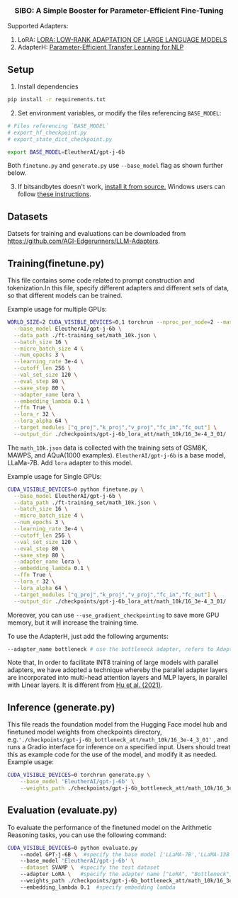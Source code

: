 <!---
Copyright 2023 The HuggingFace Team. All rights reserved.

Licensed under the Apache License, Version 2.0 (the "License");
you may not use this file except in compliance with the License.
You may obtain a copy of the License at

    http://www.apache.org/licenses/LICENSE-2.0

Unless required by applicable law or agreed to in writing, software
distributed under the License is distributed on an "AS IS" BASIS,
WITHOUT WARRANTIES OR CONDITIONS OF ANY KIND, either express or implied.
See the License for the specific language governing permissions and
limitations under the License.
-->


<h3 align="center">
    <p>SIBO: A Simple Booster for Parameter-Efficient Fine-Tuning </p>
</h3>

Supported Adapters:

1. LoRA: [LORA: LOW-RANK ADAPTATION OF LARGE LANGUAGE MODELS](https://arxiv.org/pdf/2106.09685.pdf)
2. AdapterH: [Parameter-Efficient Transfer Learning for NLP](https://arxiv.org/pdf/1902.00751.pdf)


## Setup

1. Install dependencies
```bash
pip install -r requirements.txt
```

2. Set environment variables, or modify the files referencing `BASE_MODEL`:

```bash
# Files referencing `BASE_MODEL`
# export_hf_checkpoint.py
# export_state_dict_checkpoint.py

export BASE_MODEL=EleutherAI/gpt-j-6b
```

Both `finetune.py` and `generate.py` use `--base_model` flag as shown further below.

3. If bitsandbytes doesn't work, [install it from source.](https://github.com/TimDettmers/bitsandbytes/blob/main/compile_from_source.md) Windows users can follow [these instructions](https://github.com/tloen/alpaca-lora/issues/17).

## Datasets
Datsets for training and evaluations can be downloaded from https://github.com/AGI-Edgerunners/LLM-Adapters. 

## Training(finetune.py)

This file contains some code related to prompt construction and tokenization.In this file, specify different adapters and different sets of data, so that different models can be trained. 

Example usage for multiple GPUs:

```bash
WORLD_SIZE=2 CUDA_VISIBLE_DEVICES=0,1 torchrun --nproc_per_node=2 --master_port=3192 finetune.py \
  --base_model EleutherAI/gpt-j-6b \
  --data_path ./ft-training_set/math_10k.json \
  --batch_size 16 \
  --micro_batch_size 4 \
  --num_epochs 3 \
  --learning_rate 3e-4 \
  --cutoff_len 256 \
  --val_set_size 120 \
  --eval_step 80 \
  --save_step 80 \
  --adapter_name lora \
  --embedding_lambda 0.1 \
  --ffn True \
  --lora_r 32 \
  --lora_alpha 64 \
  --target_modules ["q_proj","k_proj","v_proj","fc_in","fc_out"] \
  --output_dir ./checkpoints/gpt-j-6b_lora_att/math_10k/16_3e-4_3_01/
```

The `math_10k.json` data is collected with the training sets of GSM8K, MAWPS, and AQuA(1000 examples). `EleutherAI/gpt-j-6b` is a base model, LLaMa-7B. Add `lora` adapter to this model.

Example usage for Single GPUs:

```bash
CUDA_VISIBLE_DEVICES=0 python finetune.py \
  --base_model EleutherAI/gpt-j-6b \
  --data_path ./ft-training_set/math_10k.json \
  --batch_size 16 \
  --micro_batch_size 4 \
  --num_epochs 3 \
  --learning_rate 3e-4 \
  --cutoff_len 256 \
  --val_set_size 120 \
  --eval_step 80 \
  --save_step 80 \
  --adapter_name lora \
  --embedding_lambda 0.1 \
  --ffn True \
  --lora_r 32 \
  --lora_alpha 64 \
  --target_modules ["q_proj","k_proj","v_proj","fc_in","fc_out"] \
  --output_dir ./checkpoints/gpt-j-6b_lora_att/math_10k/16_3e-4_3_01/
```

Moreover, you can use `--use_gradient_checkpointing` to save more GPU memory, but it will increase the training time.

To use the AdapterH, just add the following arguments:

```bash
--adapter_name bottleneck # use the bottleneck adapter, refers to AdapterH in the result table
```


Note that, In order to facilitate INT8 training of large models with parallel adapters, we have adopted a technique whereby the parallel adapter layers are incorporated into multi-head attention layers and MLP layers, in parallel with Linear layers. It is different from [Hu et al. (2021)](https://arxiv.org/pdf/2106.09685.pdf). 

## Inference (generate.py)

This file reads the foundation model from the Hugging Face model hub and finetuned model weights from checkpoints directory, e.g.`'./checkpoints/gpt-j-6b_bottleneck_att/math_10k/16_3e-4_3_01'` , and runs a Gradio interface for inference on a specified input. Users should treat this as example code for the use of the model, and modify it as needed.
Example usage:

```bash
CUDA_VISIBLE_DEVICES=0 torchrun generate.py \
    --base_model 'EleutherAI/gpt-j-6b' \
    --weights_path ./checkpoints/gpt-j-6b_bottleneck_att/math_10k/16_3e-4_3_01/
```

## Evaluation (evaluate.py)

To evaluate the performance of the finetuned model on the Arithmetic Reasoning tasks, you can use the following command:

```bash
CUDA_VISIBLE_DEVICES=0 python evaluate.py 
    --model GPT-j-6B \  #specify the base model ['LLaMA-7B','LLaMA-13B', 'GPT-j-6B']
    --base_model 'EleutherAI/gpt-j-6b' \
    --dataset SVAMP \  #specify the test dataset
    --adapter LoRA \   #specify the adapter name ["LoRA", "Bottleneck"]
    --weights_path ./checkpoints/gpt-j-6b_bottleneck_att/math_10k/16_3e-4_3_01/ \  #specify the path to finetuned weights
    --embedding_lambda 0.1  #specify embedding lambda
```

<!-- ## Resource Consumption

There is a table of resouce needed for different adapters, which contains Trainable Parameters, GPU RAM Usage, and Fine-tuning Time on the Arithmetic Reasoning dataset `math_10k.json`

Hyper-parameter setting: num_epochs=3, lora_r=8, lora_alpha=16, bottleneck_size=256

Models: LLaMA-13B, LLaMA-7B, BLOOM-6.7B, GPT-j-6B
Dataset: 3.2K math word problems

Hardware: 2*3090 GPUs

| Model                 | Trainable Parameters | GPU RAM Usage | Fine-tuning Time |
|-----------------------|----------------------|---------------|------------------|
| LLaMA-7B-LoRA         | 4.2M                 | 18GB          |     4h           | 
| LLaMA-7B-AdapterH     | 200M                 | 22GB          |     4h           | 
| LLaMA-7B-AdapterP     | 200M                 | 22GB          |     4h           | 
| LLaMA-7B-Parallel     | 200M                 | 22GB          |     4h           |  -->


